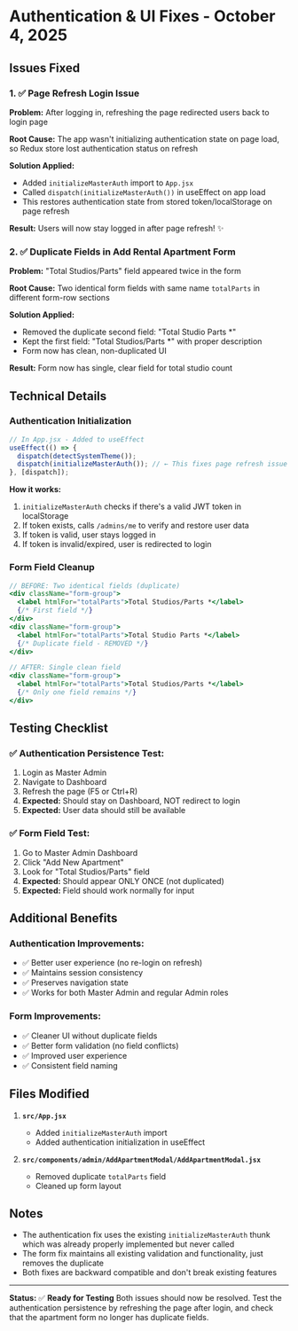 # Authentication & UI Fixes - October 4, 2025

## Issues Fixed

### 1. ✅ **Page Refresh Login Issue** 
**Problem:** After logging in, refreshing the page redirected users back to login page

**Root Cause:** The app wasn't initializing authentication state on page load, so Redux store lost authentication status on refresh

**Solution Applied:**
- Added `initializeMasterAuth` import to `App.jsx`
- Called `dispatch(initializeMasterAuth())` in useEffect on app load
- This restores authentication state from stored token/localStorage on page refresh

**Result:** Users will now stay logged in after page refresh! ✨

### 2. ✅ **Duplicate Fields in Add Rental Apartment Form**
**Problem:** "Total Studios/Parts" field appeared twice in the form

**Root Cause:** Two identical form fields with same name `totalParts` in different form-row sections

**Solution Applied:**
- Removed the duplicate second field: "Total Studio Parts *"
- Kept the first field: "Total Studios/Parts *" with proper description
- Form now has clean, non-duplicated UI

**Result:** Form now has single, clear field for total studio count

## Technical Details

### Authentication Initialization
```jsx
// In App.jsx - Added to useEffect
useEffect(() => {
  dispatch(detectSystemTheme());
  dispatch(initializeMasterAuth()); // ← This fixes page refresh issue
}, [dispatch]);
```

**How it works:**
1. `initializeMasterAuth` checks if there's a valid JWT token in localStorage
2. If token exists, calls `/admins/me` to verify and restore user data
3. If token is valid, user stays logged in
4. If token is invalid/expired, user is redirected to login

### Form Field Cleanup
```jsx
// BEFORE: Two identical fields (duplicate)
<div className="form-group">
  <label htmlFor="totalParts">Total Studios/Parts *</label>
  {/* First field */}
</div>
<div className="form-group">
  <label htmlFor="totalParts">Total Studio Parts *</label>  
  {/* Duplicate field - REMOVED */}
</div>

// AFTER: Single clean field
<div className="form-group">
  <label htmlFor="totalParts">Total Studios/Parts *</label>
  {/* Only one field remains */}
</div>
```

## Testing Checklist

### ✅ **Authentication Persistence Test:**
1. Login as Master Admin
2. Navigate to Dashboard
3. Refresh the page (F5 or Ctrl+R)
4. **Expected:** Should stay on Dashboard, NOT redirect to login
5. **Expected:** User data should still be available

### ✅ **Form Field Test:**
1. Go to Master Admin Dashboard
2. Click "Add New Apartment"  
3. Look for "Total Studios/Parts" field
4. **Expected:** Should appear ONLY ONCE (not duplicated)
5. **Expected:** Field should work normally for input

## Additional Benefits

### Authentication Improvements:
- ✅ Better user experience (no re-login on refresh)
- ✅ Maintains session consistency
- ✅ Preserves navigation state
- ✅ Works for both Master Admin and regular Admin roles

### Form Improvements:
- ✅ Cleaner UI without duplicate fields
- ✅ Better form validation (no field conflicts)
- ✅ Improved user experience
- ✅ Consistent field naming

## Files Modified

1. **`src/App.jsx`**
   - Added `initializeMasterAuth` import
   - Added authentication initialization in useEffect

2. **`src/components/admin/AddApartmentModal/AddApartmentModal.jsx`**
   - Removed duplicate `totalParts` field
   - Cleaned up form layout

## Notes

- The authentication fix uses the existing `initializeMasterAuth` thunk which was already properly implemented but never called
- The form fix maintains all existing validation and functionality, just removes the duplicate
- Both fixes are backward compatible and don't break existing features

---

**Status:** ✅ **Ready for Testing**
Both issues should now be resolved. Test the authentication persistence by refreshing the page after login, and check that the apartment form no longer has duplicate fields.